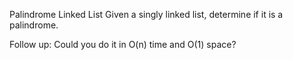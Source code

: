 Palindrome Linked List 
Given a singly linked list, determine if it is a palindrome.

Follow up:
Could you do it in O(n) time and O(1) space?
